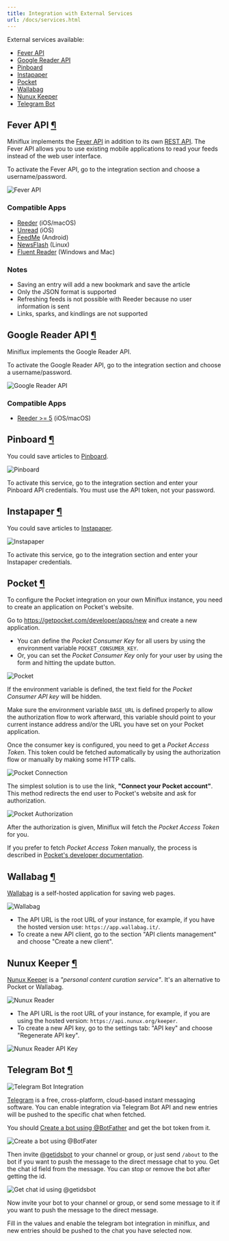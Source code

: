 ```yaml
---
title: Integration with External Services
url: /docs/services.html
---
```


External services available:

- [Fever API](#fever)
- [Google Reader API](#google-reader)
- [Pinboard](#pinboard)
- [Instapaper](#instapaper)
- [Pocket](#pocket)
- [Wallabag](#wallabag)
- [Nunux Keeper](#nunux-keeper)
- [Telegram Bot](#telegram-bot)

<h2 id="fever">Fever API <a class="anchor" href="#fever" title="Permalink">¶</a></h2>

Miniflux implements the [Fever API](https://feedafever.com/api) in addition to its own [REST API](api.html). The
Fever API allows you to use existing mobile applications to read your
feeds instead of the web user interface.

To activate the Fever API, go to the integration section and choose a username/password.

![Fever API](/images/fever.png)

### Compatible Apps

- [Reeder](http://reederapp.com/) (iOS/macOS)
- [Unread](https://www.goldenhillsoftware.com/unread/) (iOS)
- [FeedMe](https://play.google.com/store/apps/details?id=com.seazon.feedme&hl=en) (Android)
- [NewsFlash](https://gitlab.com/news-flash/news_flash_gtk) (Linux)
- [Fluent Reader](https://hyliu.me/fluent-reader/) (Windows and Mac)

### Notes

- Saving an entry will add a new bookmark and save the article
- Only the JSON format is supported
- Refreshing feeds is not possible with Reeder because no user information is sent
- Links, sparks, and kindlings are not supported

<h2 id="google-reader">Google Reader API <a class="anchor" href="#google-reader" title="Permalink">¶</a></h2>

Miniflux implements the Google Reader API.

To activate the Google Reader API, go to the integration section and choose a username/password.

![Google Reader API](/images/google_reader.png)

### Compatible Apps

- [Reeder >= 5](http://reederapp.com/) (iOS/macOS)

<h2 id="pinboard">Pinboard <a class="anchor" href="#pinboard" title="Permalink">¶</a></h2>

You could save articles to [Pinboard](https://pinboard.in/).

![Pinboard](/images/pinboard.png)

To activate this service, go to the integration section and enter your
Pinboard API credentials. You must use the API token, not your password.

<h2 id="instapaper">Instapaper <a class="anchor" href="#instapaper" title="Permalink">¶</a></h2>

You could save articles to [Instapaper](https://www.instapaper.com/).

![Instapaper](/images/instapaper.png)

To activate this service, go to the integration section and enter your
Instapaper credentials.

<h2 id="pocket">Pocket <a class="anchor" href="#pocket" title="Permalink">¶</a></h2>

To configure the Pocket integration on your own Miniflux instance, you
need to create an application on Pocket's website.

Go to <https://getpocket.com/developer/apps/new> and create a new
application.

- You can define the *Pocket Consumer Key* for all users by using the environment variable `POCKET_CONSUMER_KEY`.
- Or, you can set the *Pocket Consumer Key* only for your user by using the form and hitting the update button.

![Pocket](/images/pocket_1.png)

If the environment variable is defined, the text field for the *Pocket
Consumer API key* will be hidden.

Make sure the environment variable `BASE_URL` is defined properly to
allow the authorization flow to work afterward, this variable should
point to your current instance address and/or the URL you have
set on your Pocket application.

Once the consumer key is configured, you need to get a *Pocket Access
Token*. This token could be fetched automatically by using the
authorization flow or manually by making some HTTP calls.

![Pocket Connection](/images/pocket_2.png)

The simplest solution is to use the link, **"Connect your Pocket
account"**. This method redirects the end user to Pocket's website and
ask for authorization.

![Pocket Authorization](/images/pocket_3.png)

After the authorization is given, Miniflux will fetch the *Pocket Access
Token* for you.

If you prefer to fetch *Pocket Access Token* manually, the process is
described in [Pocket's developer
documentation](https://getpocket.com/developer/docs/authentication).

<h2 id="wallabag">Wallabag <a class="anchor" href="#wallabag" title="Permalink">¶</a></h2>

[Wallabag](https://wallabag.org/) is a self-hosted application for
saving web pages.

![Wallabag](/images/wallabag.png)

- The API URL is the root URL of your instance, for example, if you have the hosted version use: `https://app.wallabag.it/`.
- To create a new API client, go to the section "API clients management" and choose "Create a new client".

<h2 id="nunux-keeper">Nunux Keeper <a class="anchor" href="#nunux-keeper" title="Permalink">¶</a></h2>

[Nunux Keeper](https://keeper.nunux.org/) is a *"personal content
curation service"*. It's an alternative to Pocket or Wallabag.

![Nunux Reader](/images/nunux_reader.png)

- The API URL is the root URL of your instance, for example, if you are using the hosted version: `https://api.nunux.org/keeper`.
- To create a new API key, go to the settings tab: "API key" and choose "Regenerate API key".

![Nunux Reader API Key](/images/nunux_reader_api_key.png)

<h2 id="telegram-bot">Telegram Bot <a class="anchor" href="#telegram-bot" title="Permalink">¶</a></h2>

![Telegram Bot Integration](/images/telegram-bot-form.png)

[Telegram](https://telegram.org/) is a free, cross-platform, cloud-based instant messaging software.
You can enable integration via Telegram Bot API and new entries will be pushed to the specific chat when fetched.

You should [Create a bot using @BotFather](https://core.telegram.org/bots#6-botfather) and get the bot token from it.

![Create a bot using @BotFater](/images/telegram-bot-get-bot-token-from-bot-father.png)

Then invite [@getidsbot](https://t.me/getidsbot) to your channel or group,
or just send `/about` to the bot if you want to push the message to the direct message chat to you.
Get the chat id field from the message. You can stop or remove the bot after getting the id.

![Get chat id using @getidsbot](/images/telegram-bot-get-chat-id-from-bot.png)

Now invite your bot to your channel or group, or send some message to it if you want to push the message to the direct message.

Fill in the values and enable the telegram bot integration in miniflux, and new entries should be pushed to the chat you have selected now.
